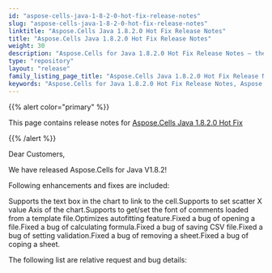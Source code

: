 ```yaml
---
id: "aspose-cells-java-1-8-2-0-hot-fix-release-notes"
slug: "aspose-cells-java-1-8-2-0-hot-fix-release-notes"
linktitle: "Aspose.Cells Java 1.8.2.0 Hot Fix Release Notes"
title: "Aspose.Cells Java 1.8.2.0 Hot Fix Release Notes"
weight: 30
description: "Aspose.Cells for Java 1.8.2.0 Hot Fix Release Notes – the latest enhancements, new features, and fixes."
type: "repository"
layout: "release"
family_listing_page_title: "Aspose.Cells Java 1.8.2.0 Hot Fix Release Notes"
keywords: "Aspose.Cells for Java 1.8.2.0 Hot Fix Release Notes, Aspose.Cells for Java 1.9.0.0 updates and fixes"
---
```


{{% alert color="primary" %}} 

This page contains release notes for [Aspose.Cells Java 1.8.2.0 Hot Fix](https://releases.aspose.com/cells/java/new-releases/aspose.cells-java-1.8.2.0-hot-fix/)

{{% /alert %}} 

Dear Customers, 

We have released Aspose.Cells for Java V1.8.2! 

Following enhancements and fixes are included: 

Supports the text box in the chart to link to the cell.Supports to set scatter X value Axis of the chart.Supports to get/set the font of comments loaded from a template file.Optimizes autofitting feature.Fixed a bug of opening a file.Fixed a bug of calculating formula.Fixed a bug of saving CSV file.Fixed a bug of setting validation.Fixed a bug of removing a sheet.Fixed a bug of coping a sheet. 

The following list are relative request and bug details:
